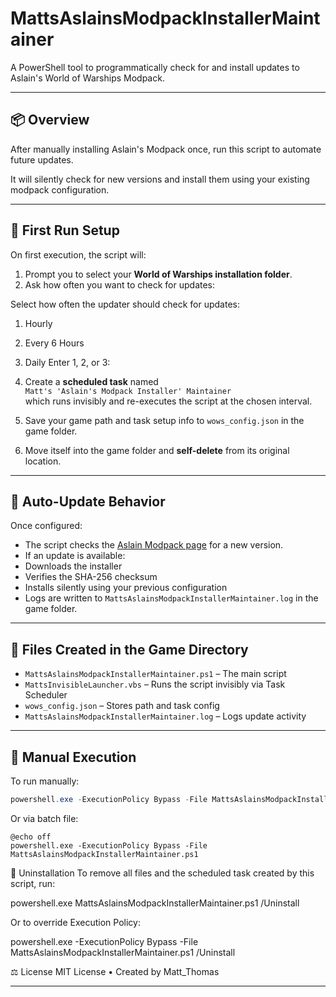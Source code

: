 # MattsAslainsModpackInstallerMaintainer

A PowerShell tool to programmatically check for and install updates to Aslain's World of Warships Modpack.

---

## 📦 Overview

After manually installing Aslain's Modpack once, run this script to automate future updates.

It will silently check for new versions and install them using your existing modpack configuration.

---

## 🚀 First Run Setup

On first execution, the script will:

1. Prompt you to select your **World of Warships installation folder**.
2. Ask how often you want to check for updates:

Select how often the updater should check for updates:
1. Hourly
2. Every 6 Hours
3. Daily
Enter 1, 2, or 3:

3. Create a **scheduled task** named  
`Matt's 'Aslain's Modpack Installer' Maintainer`  
which runs invisibly and re-executes the script at the chosen interval.

4. Save your game path and task setup info to `wows_config.json` in the game folder.
5. Move itself into the game folder and **self-delete** from its original location.

---

## 🔄 Auto-Update Behavior

Once configured:

- The script checks the [Aslain Modpack page](https://aslain.com/index.php?/topic/2020-download-%E2%98%85-world-of-warships-%E2%98%85-modpack/) for a new version.
- If an update is available:
- Downloads the installer
- Verifies the SHA-256 checksum
- Installs silently using your previous configuration
- Logs are written to `MattsAslainsModpackInstallerMaintainer.log` in the game folder.

---

## 📁 Files Created in the Game Directory

- `MattsAslainsModpackInstallerMaintainer.ps1` – The main script  
- `MattsInvisibleLauncher.vbs` – Runs the script invisibly via Task Scheduler  
- `wows_config.json` – Stores path and task config  
- `MattsAslainsModpackInstallerMaintainer.log` – Logs update activity  

---

## 🧪 Manual Execution

To run manually:

```powershell
powershell.exe -ExecutionPolicy Bypass -File MattsAslainsModpackInstallerMaintainer.ps1
```
Or via batch file:
```batch
@echo off
powershell.exe -ExecutionPolicy Bypass -File MattsAslainsModpackInstallerMaintainer.ps1
```
🧹 Uninstallation
To remove all files and the scheduled task created by this script, run:

powershell.exe MattsAslainsModpackInstallerMaintainer.ps1 /Uninstall

Or to override Execution Policy:

powershell.exe -ExecutionPolicy Bypass -File MattsAslainsModpackInstallerMaintainer.ps1 /Uninstall

⚖ License
MIT License • Created by Matt_Thomas

---
